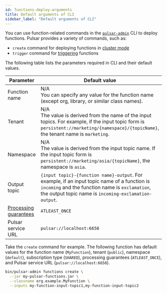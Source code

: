 ```yaml
---
id: functions-deploy-arguments
title: Default arguments of CLI
sidebar_label: "Default arguments of CLI"
---
```


You can use function-related commands in the [`pulsar-admin`](https://pulsar.apache.org/reference/#/@pulsar:version_origin@/pulsar-admin/) CLI to deploy functions. Pulsar provides a variety of commands, such as: 
* `create` command for deploying functions in [cluster mode](functions-deploy-cluster.md)
* `trigger` command for [triggering](functions-deploy-trigger.md) functions

The following table lists the parameters required in CLI and their default values.

| Parameter | Default value| 
|----------|----------------| 
| Function name | N/A <br />You can specify any value for the function name (except org, library, or similar class names). 
Tenant | N/A <br />The value is derived from the name of the input topics. For example, if the input topic form is `persistent://marketing/{namespace}/{topicName}`, the tenant name is `marketing`.| 
| Namespace | N/A <br />The value is derived from the input topic name. If the input topic form is `persistent://marketing/asia/{topicName}`, the namespace is `asia`.| 
| Output topic | `{input topic}-{function name}-output`. For example, if an input topic name of a function is `incoming` and the function name is `exclamation`, the output topic name is `incoming-exclamation-output`.| 
| [Processing guarantees](functions-concepts.md#processing-guarantees-and-subscription-types) | `ATLEAST_ONCE` |
| Pulsar service URL | `pulsar://localhost:6650`| 


Take the `create` command for example. The following function has default values for the function name (`MyFunction`), tenant (`public`), namespace (`default`), subscription type (`SHARED`), processing guarantees (`ATLEAST_ONCE`), and Pulsar service URL (`pulsar://localhost:6650`).

```bash
bin/pulsar-admin functions create \
  --jar my-pulsar-functions.jar \
  --classname org.example.MyFunction \
  --inputs my-function-input-topic1,my-function-input-topic2
```


